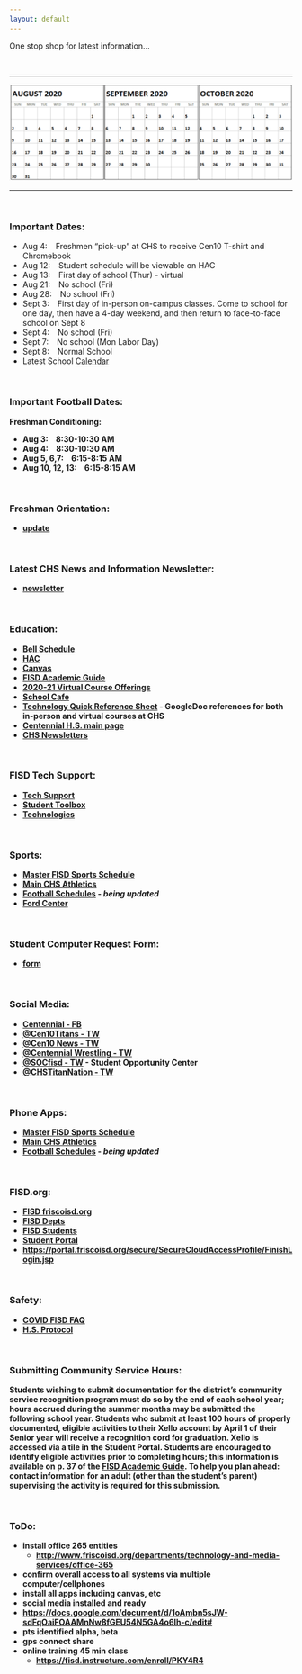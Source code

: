 ```yaml
---
layout: default
---
```



One stop shop for latest information...

<br>





* * *





![](files/calendar.png)




* * *


<br>






### Important Dates:

* Aug 4:  &ensp; Freshmen “pick-up” at CHS to receive Cen10 T-shirt and Chromebook  
* Aug 12: &ensp; Student schedule will be viewable on HAC
* Aug 13: &ensp; First day of school (Thur) - virtual
* Aug 21: &ensp; No school (Fri)
* Aug 28: &ensp; No school (Fri)
* Sept 3:  &ensp; First day of in-person on-campus classes. Come to school for one day, then have a 4-day weekend, and then return to face-to-face school on Sept 8
* Sept 4: &ensp; No school (Fri)
* Sept 7: &ensp; No school (Mon Labor Day)
* Sept 8: &ensp; Normal School
* Latest School [Calendar](http://www.friscoisd.org/docs/default-source/frisco-isd-calendars/2020-21-school-calendar.pdf?sfvrsn=6)






<br>





### Important Football Dates:

<b>Freshman Conditioning:<b/>
* Aug 3: &ensp;  8:30-10:30 AM
* Aug 4:  &ensp;  8:30-10:30 AM
* Aug 5, 6,7: &ensp; 6:15-8:15 AM
* Aug 10, 12, 13: &ensp;  6:15-8:15 AM





<br>




### Freshman Orientation:

*   [update](https://www.smore.com/a21mj-camp-cen10-freshmen-orientation?ref=email)





<br>



### Latest CHS News and Information Newsletter:

*   [newsletter](https://www.smore.com/euq6d-chs-news-and-information)





<br>







### Education:

*   [Bell Schedule](files/bell.txt)
*   [HAC](hac.friscoisd.org/HomeAccess/Account/LogOn)
*   [Canvas](https://fisd.instructure.com/)
*   [FISD Academic Guide](https://github.com/tombresee/Cen10/raw/master/files/2020-21-academic-guide-and-course-catalog.pdf)
*   [2020-21 Virtual Course Offerings](https://www.friscoisd.org/departments/covid-19/virtual-instruction/2020-21-course-offerings)
*   [School Cafe](https://www.schoolcafe.com/)
*   [Technology Quick Reference Sheet](https://www.smore.com/app/reporting/out/euq6d?u=https%3A%2F%2Fdocs.google.com%2Fdocument%2Fd%2F1oAmbn5sJW-sdFqOaiFOAAMnNw8fGEU54N5GA4o6Ih-c%2Fedit%3Fusp%3Dsharing&t=https://docs.google.com/document/d/1oAmbn5sJW-sdFqOaiFOAAMnNw8fGEU54N5GA4o6Ih-c/edit?usp=sharing&w=w-5947685056&i=&l=l-5548263445) - GoogleDoc references for both in-person and virtual courses at CHS
*   [Centennial H.S. main page](http://schools.friscoisd.org/campus/high-school/centennial/home)
*   [CHS Newsletters](https://sites.google.com/friscoisd.org/chsnewsletter/home?authuser=0)








<br>









### FISD Tech Support: 

*  [Tech Support](https://fisd.instructure.com/courses/53785)
*  [Student Toolbox](https://sites.google.com/friscoisd.org/student-toolbox/home)
*  [Technologies](files/access.png)








<br>











### Sports:

*  [Master FISD Sports Schedule](http://www.friscoisd.org/calendar/frisco-isd-athletics-calendar#allsports)
*  [Main CHS Athletics](https://www.gocentennialtitans.com/)
*  [Football Schedules](https://www.gocentennialtitans.com/sport/football/boys/) - *being updated*
*  [Ford Center](https://www.thestarinfrisco.com/ford-center/)



<br>










### Student Computer Request Form:

*   [form](https://docs.google.com/forms/d/e/1FAIpQLSfokvCjuUkinTYuwmn9gCTVpVX24B-i5n7zwf81HyDilIhKjw/viewform)






<br>











### Social Media:

*   [Centennial - FB](https://www.facebook.com/Cen10titans/)
*   [@Cen10Titans - TW](https://twitter.com/cen10titans?lang=en)
*   [@Cen10 News - TW](https://twitter.com/Cen10News)
*   [@Centennial Wrestling - TW](https://twitter.com/cen10wrestling?lang=en)
*   [@SOCfisd - TW](https://twitter.com/socfisd) - Student Opportunity Center
*   [@CHSTitanNation - TW](https://twitter.com/CHSTitanNation)








<br>










### Phone Apps:

*  [Master FISD Sports Schedule](http://www.friscoisd.org/calendar/frisco-isd-athletics-calendar#allsports)
*  [Main CHS Athletics](https://www.gocentennialtitans.com/)
*  [Football Schedules](https://www.gocentennialtitans.com/sport/football/boys/) - *being updated*


<br>






### FISD.org:

*   [FISD friscoisd.org](https://www.friscoisd.org/)
*   [FISD Depts](https://www.friscoisd.org/departments)
*   [FISD Students](https://www.friscoisd.org/students)
*   [Student Portal](https://portal.friscoisd.org/LoginPolicy.jsp)
*   https://portal.friscoisd.org/secure/SecureCloudAccessProfile/FinishLogin.jsp





<br>







### Safety:

*   [COVID FISD FAQ](https://www.friscoisd.org/departments/covid-19/coronavirus)
  * [H.S. Protocol](https://docs.google.com/document/d/e/2PACX-1vRJw0oRCNzjS5w4qpQjZe1MMVM0nLfJzXm31PkExwcamNHjeRDu32WDnS-iWeixE3irHBeBEOdlp-TY/pub)



<br>






### Submitting Community Service Hours:

Students wishing to submit documentation for the district’s community service recognition program must do so by the end of each school year; hours accrued during the summer months may be submitted the following school year. Students who submit at least 100 hours of properly documented, eligible activities to their Xello account by April 1 of their Senior year will receive a recognition cord for graduation. Xello is accessed via a tile in the Student Portal. Students are encouraged to identify eligible activities prior to completing hours; this information is available on p. 37 of the [FISD Academic Guide](https://www.smore.com/app/reporting/out/euq6d?u=https%3A%2F%2Fwww.friscoisd.org%2Fdocs%2Fdefault-source%2Fresources-information%2F2020-21-academic-guide-and-course-catalog.pdf%3Fsfvrsn%3D4&t=FISD%20Academic%20Guide&w=w-4545837832&i=&l=l-5463440625). To help you plan ahead: contact information for an adult (other than the student’s parent) supervising the activity is required for this submission.





<br>







### ToDo:

* install office 265 entities 
    *  http://www.friscoisd.org/departments/technology-and-media-services/office-365
* confirm overall access to all systems via multiple computer/cellphones
* install all apps including canvas, etc
* social media installed and ready 
* https://docs.google.com/document/d/1oAmbn5sJW-sdFqOaiFOAAMnNw8fGEU54N5GA4o6Ih-c/edit#
* pts identified alpha, beta
* gps connect share
* online training 45 min class
  * https://fisd.instructure.com/enroll/PKY4R4





<br><br><br><br><br>


